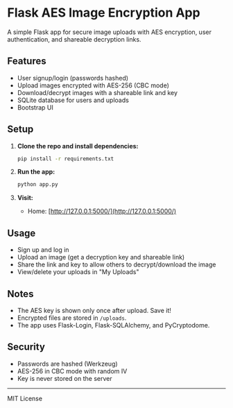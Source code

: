 # Flask AES Image Encryption App

A simple Flask app for secure image uploads with AES encryption, user authentication, and shareable decryption links.

## Features
- User signup/login (passwords hashed)
- Upload images encrypted with AES-256 (CBC mode)
- Download/decrypt images with a shareable link and key
- SQLite database for users and uploads
- Bootstrap UI

## Setup

1. **Clone the repo and install dependencies:**
    ```bash
    pip install -r requirements.txt
    ```

2. **Run the app:**
    ```bash
    python app.py
    ```

3. **Visit:**
    - Home: [http://127.0.0.1:5000/](http://127.0.0.1:5000/)

## Usage
- Sign up and log in
- Upload an image (get a decryption key and shareable link)
- Share the link and key to allow others to decrypt/download the image
- View/delete your uploads in "My Uploads"

## Notes
- The AES key is shown only once after upload. Save it!
- Encrypted files are stored in `/uploads`.
- The app uses Flask-Login, Flask-SQLAlchemy, and PyCryptodome.

## Security
- Passwords are hashed (Werkzeug)
- AES-256 in CBC mode with random IV
- Key is never stored on the server

---

MIT License 